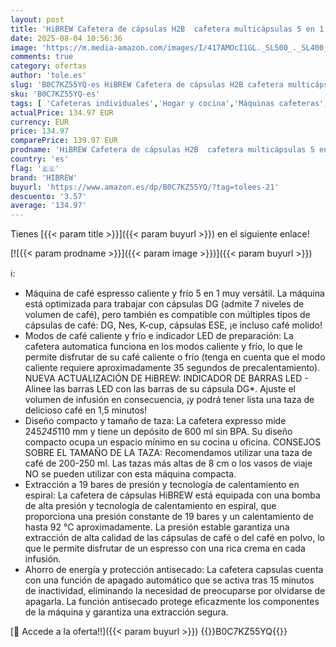 ```yaml
---
layout: post
title: 'HiBREW Cafetera de cápsulas H2B  cafetera multicápsulas 5 en 1  compatible con cápsulas DG/Nes/K-cup/ESE/café molido  Parada automática  Espresso perfecto  Negro'
date: 2025-08-04 10:56:36
image: 'https://m.media-amazon.com/images/I/417AMOcI1GL._SL500_._SL400_.jpg'
comments: true
category: ofertas
author: 'tole.es'
slug: 'B0C7KZ55YQ-es HiBREW Cafetera de cápsulas H2B cafetera multicápsulas 5...'
sku: 'B0C7KZ55YQ-es'
tags: [ 'Cafeteras individuales','Hogar y cocina','Máquinas cafeteras','Utensilios para café y té','cafetera','hibrew','🇪🇸', ]
actualPrice: 134.97 EUR
currency: EUR
price: 134.97
comparePrice: 139.97 EUR
prodname: 'HiBREW Cafetera de cápsulas H2B  cafetera multicápsulas 5 en 1  compatible con cápsulas DG/Nes/K-cup/ESE/café molido  Parada automática  Espresso perfecto  Negro'
country: 'es'
flag: '🇪🇸'
brand: 'HIBREW'
buyurl: 'https://www.amazon.es/dp/B0C7KZ55YQ/?tag=tolees-21'
descuento: '3.57'
average: '134.97'
---
```


Tienes [{{< param title >}}]({{< param buyurl >}}) en el siguiente enlace!

[![{{< param prodname >}}]({{< param image >}})]({{< param buyurl >}})

ℹ️:

- Máquina de café espresso caliente y frío 5 en 1 muy versátil. La máquina está optimizada para trabajar con cápsulas DG (admite 7 niveles de volumen de café), pero también es compatible con múltiples tipos de cápsulas de café: DG, Nes, K-cup, cápsulas ESE, ¡e incluso café molido!
- Modos de café caliente y frío e indicador LED de preparación: La cafetera automatica funciona en los modos caliente y frío, lo que le permite disfrutar de su café caliente o frío (tenga en cuenta que el modo caliente requiere aproximadamente 35 segundos de precalentamiento). NUEVA ACTUALIZACIÓN DE HiBREW: INDICADOR DE BARRAS LED - Alinee las barras LED con las barras de su cápsula DG*. Ajuste el volumen de infusión en consecuencia, ¡y podrá tener lista una taza de delicioso café en 1,5 minutos!
- Diseño compacto y tamaño de taza: La cafetera expresso mide 245*245*110 mm y tiene un depósito de 600 ml sin BPA. Su diseño compacto ocupa un espacio mínimo en su cocina u oficina. CONSEJOS SOBRE EL TAMAÑO DE LA TAZA: Recomendamos utilizar una taza de café de 200-250 ml. Las tazas más altas de 8 cm o los vasos de viaje NO se pueden utilizar con esta máquina compacta.
- Extracción a 19 bares de presión y tecnología de calentamiento en espiral: La cafetera de cápsulas HiBREW está equipada con una bomba de alta presión y tecnología de calentamiento en espiral, que proporciona una presión constante de 19 bares y un calentamiento de hasta 92 °C aproximadamente. La presión estable garantiza una extracción de alta calidad de las cápsulas de café o del café en polvo, lo que le permite disfrutar de un espresso con una rica crema en cada infusión.
- Ahorro de energía y protección antisecado: La cafetera capsulas cuenta con una función de apagado automático que se activa tras 15 minutos de inactividad, eliminando la necesidad de preocuparse por olvidarse de apagarla. La función antisecado protege eficazmente los componentes de la máquina y garantiza una extracción segura.

[🛒 Accede a la oferta!!]({{< param buyurl >}})
{{<world>}}B0C7KZ55YQ{{</world>}}
